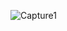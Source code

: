 
![Capture1](https://user-images.githubusercontent.com/16296900/149591392-19704753-a9c1-4056-8309-96aa1fb499de.JPG)
